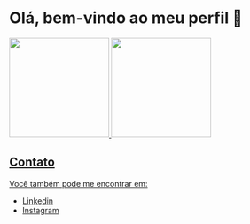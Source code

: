 # Olá, bem-vindo ao meu perfil 👋

<div>
  <a href="https://github.com/ViniciusVilasB">
  <img height="180em" src="https://github-readme-stats.vercel.app/api?username=ViniciusVilasB&show_icons=true&theme=transparent">
  <img height="180em" src="https://github-readme-stats.vercel.app/api/top-langs/?username=ViniciusVilasB&layout=compact&theme=transparent">
</div>

## Contato

Você também pode me encontrar em:

- [Linkedin](https://www.linkedin.com/in/vinicius-vilas/)
- [Instagram](https://www.instagram.com/vinicius_vilasb/)
